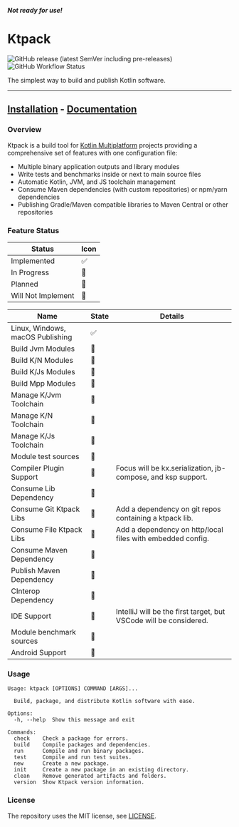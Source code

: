 ***Not ready for use!***

Ktpack
===
![GitHub release (latest SemVer including pre-releases)](https://img.shields.io/github/v/release/drewcarlson/ktpack?include_prereleases)
![GitHub Workflow Status](https://img.shields.io/github/workflow/status/drewcarlson/ktpack/Tests?label=Tests)

The simplest way to build and publish Kotlin software.

---
**[Installation](https://drewcarlson.github.io/ktpack/)** -
**[Documentation](https://drewcarlson.github.io/ktpack/)**
---

### Overview

Ktpack is a build tool for [Kotlin Multiplatform](https://kotl.in/multiplatform) projects
providing a comprehensive set of features with one configuration file:

- Multiple binary application outputs and library modules
- Write tests and benchmarks inside or next to main source files
- Automatic Kotlin, JVM, and JS toolchain management
- Consume Maven dependencies (with custom repositories) or npm/yarn dependencies
- Publishing Gradle/Maven compatible libraries to Maven Central or other repositories

### Feature Status

| Status             | Icon                   |
|--------------------|------------------------|
| Implemented        | :white_check_mark:     |
| In Progress        | :large_blue_circle:    |
| Planned            | :large_orange_diamond: |
| Will Not Implement | :red_circle:           |

| Name                             | State                  | Details                                                           |
|----------------------------------|------------------------|-------------------------------------------------------------------|
| Linux, Windows, macOS Publishing | :white_check_mark:     |                                                                   |
| Build Jvm Modules                | :large_blue_circle:    |                                                                   |
| Build K/N Modules                | :large_blue_circle:    |                                                                   |
| Build K/Js Modules               | :large_blue_circle:    |                                                                   |
| Build Mpp Modules                | :large_blue_circle:    |                                                                   |
| Manage K/Jvm Toolchain           | :large_blue_circle:    |                                                                   |
| Manage K/N Toolchain             | :large_blue_circle:    |                                                                   |
| Manage K/Js Toolchain            | :large_blue_circle:    |                                                                   |
| Module test sources              | :large_blue_circle:    |                                                                   |
| Compiler Plugin Support          | :large_orange_diamond: | Focus will be kx.serialization, jb-compose, and ksp support.      |
| Consume Lib Dependency           | :large_orange_diamond: |                                                                   |
| Consume Git Ktpack Libs          | :large_orange_diamond: | Add a dependency on git repos containing a ktpack lib.            |
| Consume File Ktpack Libs         | :large_orange_diamond: | Add a dependency on http/local files with embedded config.        |
| Consume Maven Dependency         | :large_orange_diamond: |                                                                   |
| Publish Maven Dependency         | :large_orange_diamond: |                                                                   |
| CInterop Dependency              | :large_orange_diamond: |                                                                   |
| IDE Support                      | :large_orange_diamond: | IntelliJ will be the first target, but VSCode will be considered. |
| Module benchmark sources         | :large_orange_diamond: |                                                                   |
| Android Support                  | :red_circle:           |                                                                   |

### Usage

```
Usage: ktpack [OPTIONS] COMMAND [ARGS]...

  Build, package, and distribute Kotlin software with ease.

Options:
  -h, --help  Show this message and exit

Commands:
  check    Check a package for errors.
  build    Compile packages and dependencies.
  run      Compile and run binary packages.
  test     Compile and run test suites.
  new      Create a new package.
  init     Create a new package in an existing directory.
  clean    Remove generated artifacts and folders.
  version  Show Ktpack version information.
```

### License

The repository uses the MIT license, see [LICENSE](LICENSE).
